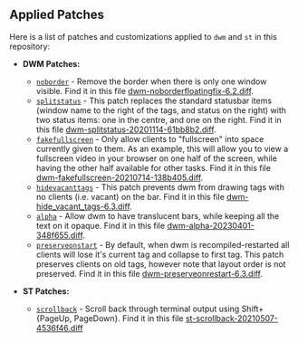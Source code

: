 ## Applied Patches
Here is a list of patches and customizations applied to `dwm` and `st` in this repository:

- **DWM Patches:**
  - [`noborder`](https://dwm.suckless.org/patches/noborder/) - Remove the border when there is only one window visible. Find it in this file [dwm-noborderfloatingfix-6.2.diff](patches/dwm-noborderfloatingfix-6.2.diff).
  - [`splitstatus`](https://dwm.suckless.org/patches/splitstatus/) - This patch replaces the standard statusbar items (window name to the right of the tags, and status on the right) with two status items: one in the centre, and one on the right. Find it in this file [dwm-splitstatus-20201114-61bb8b2.diff](patches/dwm-splitstatus-20201114-61bb8b2.diff).
  - [`fakefullscreen`](https://dwm.suckless.org/patches/fakefullscreen/) - Only allow clients to "fullscreen" into space currently given to them. As an example, this will allow you to view a fullscreen video in your browser on one half of the screen, while having the other half available for other tasks. Find it in this file [dwm-fakefullscreen-20210714-138b405.diff](patches/dwm-fakefullscreen-20210714-138b405.diff).
  - [`hidevacanttags`](https://dwm.suckless.org/patches/hide_vacant_tags/) - This patch prevents dwm from drawing tags with no clients (i.e. vacant) on the bar. Find it in this file [dwm-hide_vacant_tags-6.3.diff](patches/dwm-hide_vacant_tags-6.3.diff).
  - [`alpha`](https://dwm.suckless.org/patches/alpha/) - Allow dwm to have translucent bars, while keeping all the text on it opaque. Find it in this file [dwm-alpha-20230401-348f655.diff](patches/dwm-alpha-20230401-348f655.diff).
  - [`preserveonstart`](https://dwm.suckless.org/patches/preserveonrestart/) - By default, when dwm is recompiled-restarted all clients will lose it's current tag and collapse to first tag. This patch preserves clients on old tags, however note that layout order is not preserved. Find it in this file [dwm-preserveonrestart-6.3.diff](patches/dwm-preserveonrestart-6.3.diff).

- **ST Patches:**
  - [`scrollback`](https://st.suckless.org/patches/scrollback/) - Scroll back through terminal output using Shift+{PageUp, PageDown}. Find it in this file [st-scrollback-20210507-4536f46.diff](patches/st-scrollback-20210507-4536f46.diff)
